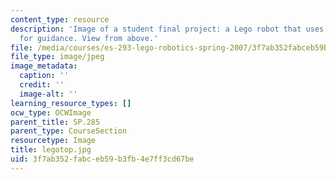 ```yaml
---
content_type: resource
description: 'Image of a student final project: a Lego robot that uses light sensors
  for guidance. View from above.'
file: /media/courses/es-293-lego-robotics-spring-2007/3f7ab352fabceb59b3fb4e7ff3cd67be_legotop.jpg
file_type: image/jpeg
image_metadata:
  caption: ''
  credit: ''
  image-alt: ''
learning_resource_types: []
ocw_type: OCWImage
parent_title: SP.285
parent_type: CourseSection
resourcetype: Image
title: legotop.jpg
uid: 3f7ab352-fabc-eb59-b3fb-4e7ff3cd67be
---
```

